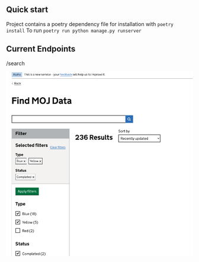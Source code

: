 ## Quick start
Project contains a poetry dependency file for installation with ```poetry install```
To run ```poetry run python manage.py runserver```


## Current Endpoints
/search

![Alt text](image.png)
